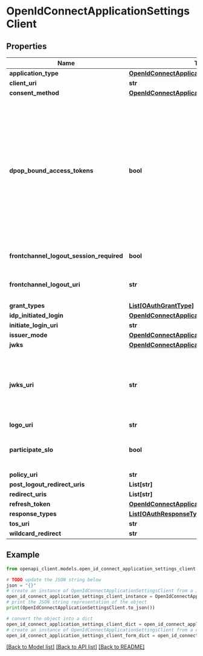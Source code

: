 # OpenIdConnectApplicationSettingsClient


## Properties

Name | Type | Description | Notes
------------ | ------------- | ------------- | -------------
**application_type** | [**OpenIdConnectApplicationType**](OpenIdConnectApplicationType.md) |  | [optional] 
**client_uri** | **str** |  | [optional] 
**consent_method** | [**OpenIdConnectApplicationConsentMethod**](OpenIdConnectApplicationConsentMethod.md) |  | [optional] 
**dpop_bound_access_tokens** | **bool** | Indicates that the client application uses Demonstrating Proof-of-Possession (DPoP) for token requests. If &#x60;true&#x60;, the authorization server rejects token requests from this client that don&#39;t contain the DPoP header. | [optional] [default to False]
**frontchannel_logout_session_required** | **bool** | Include user session details. | [optional] 
**frontchannel_logout_uri** | **str** | URL where Okta sends the logout request. | [optional] 
**grant_types** | [**List[OAuthGrantType]**](OAuthGrantType.md) |  | [optional] 
**idp_initiated_login** | [**OpenIdConnectApplicationIdpInitiatedLogin**](OpenIdConnectApplicationIdpInitiatedLogin.md) |  | [optional] 
**initiate_login_uri** | **str** |  | [optional] 
**issuer_mode** | [**OpenIdConnectApplicationIssuerMode**](OpenIdConnectApplicationIssuerMode.md) |  | [optional] 
**jwks** | [**OpenIdConnectApplicationSettingsClientKeys**](OpenIdConnectApplicationSettingsClientKeys.md) |  | [optional] 
**jwks_uri** | **str** | URL string that references a JSON Web Key Set for validating JWTs presented to Okta. | [optional] 
**logo_uri** | **str** |  | [optional] 
**participate_slo** | **bool** | Allows the app to participate in front-channel single logout. | [optional] 
**policy_uri** | **str** |  | [optional] 
**post_logout_redirect_uris** | **List[str]** |  | [optional] 
**redirect_uris** | **List[str]** |  | [optional] 
**refresh_token** | [**OpenIdConnectApplicationSettingsRefreshToken**](OpenIdConnectApplicationSettingsRefreshToken.md) |  | [optional] 
**response_types** | [**List[OAuthResponseType]**](OAuthResponseType.md) |  | [optional] 
**tos_uri** | **str** |  | [optional] 
**wildcard_redirect** | **str** |  | [optional] 

## Example

```python
from openapi_client.models.open_id_connect_application_settings_client import OpenIdConnectApplicationSettingsClient

# TODO update the JSON string below
json = "{}"
# create an instance of OpenIdConnectApplicationSettingsClient from a JSON string
open_id_connect_application_settings_client_instance = OpenIdConnectApplicationSettingsClient.from_json(json)
# print the JSON string representation of the object
print(OpenIdConnectApplicationSettingsClient.to_json())

# convert the object into a dict
open_id_connect_application_settings_client_dict = open_id_connect_application_settings_client_instance.to_dict()
# create an instance of OpenIdConnectApplicationSettingsClient from a dict
open_id_connect_application_settings_client_form_dict = open_id_connect_application_settings_client.from_dict(open_id_connect_application_settings_client_dict)
```
[[Back to Model list]](../README.md#documentation-for-models) [[Back to API list]](../README.md#documentation-for-api-endpoints) [[Back to README]](../README.md)


